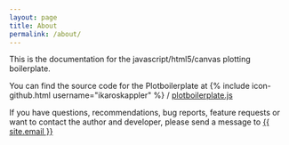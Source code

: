 ```yaml
---
layout: page
title: About
permalink: /about/
---
```


This is the documentation for the javascript/html5/canvas plotting boilerplate.

You can find the source code for the Plotboilerplate at
{% include icon-github.html username="ikaroskappler" %} /
[plotboilerplate.js](https://github.com/ikaroskappler/plotboilerplate)

If you have questions, recommendations, bug reports, feature requests or want to contact the author and developer, please send a message to [{{ site.email }}](mailto:{{site.email}} "{{ site.email }}")
